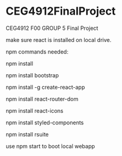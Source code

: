 # CEG4912FinalProject
CEG4912 F00 GROUP 5 Final Project


make sure react is installed on local drive.

npm commands needed:

npm install

npm install bootstrap

npm install -g create-react-app

npm install react-router-dom

npm install react-icons

npm install styled-components

npm install rsuite




use npm start to boot local webapp
